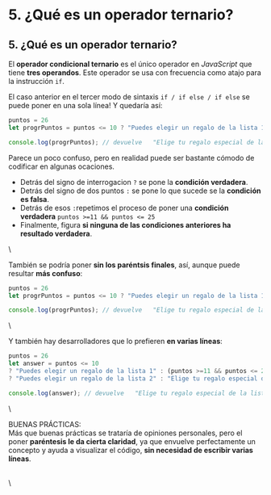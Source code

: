 # 5. ¿Qué es un operador ternario?

## 5. ¿Qué es un operador ternario?

El **operador condicional ternario** es el único operador en _JavaScript_ que tiene **tres operandos**. Este operador se usa con frecuencia como atajo para la instrucción `if`.

El caso anterior en el tercer modo de sintaxis `if / if else / if else` se puede poner en una sola línea! Y quedaría así:

```javascript
puntos = 26
let progrPuntos = puntos <= 10 ? "Puedes elegir un regalo de la lista 1" : ((puntos >=11 && puntos <= 25) ? "Puedes elegir un regalo de la lista 2" : "Elige tu regalo especial de la lista 3 y un vale sin caducidad");

console.log(progrPuntos); // devuelve   "Elige tu regalo especial de la lista 3 y un vale sin caducidad"
```

Parece un poco confuso, pero en realidad puede ser bastante cómodo de codificar en algunas ocaciones.

* Detrás del signo de interrogacion `?` se pone la **condición verdadera**.
* Detrás del signo de dos puntos `:` se pone lo que sucede se la **condición es falsa**.
* Detrás de esos `:`repetimos el proceso de poner una **condición verdadera** `puntos >=11 && puntos <= 25`
* Finalmente, figura **si ninguna de las condiciones anteriores ha resultado verdadera**.

\


También se podría poner **sin los paréntsis finales**, así, aunque puede resultar **más confuso**:

```javascript
puntos = 26
let progrPuntos = puntos <= 10 ? "Puedes elegir un regalo de la lista 1" : (puntos >=11 && puntos <= 25) ? "Puedes elegir un regalo de la lista 2" : "Elige tu regalo especial de la lista 3 y un vale sin caducidad";

console.log(progrPuntos); // devuelve   "Elige tu regalo especial de la lista 3 y un vale sin caducidad"
```

\


Y también hay desarrolladores que lo prefieren **en varias líneas**:

```javascript
puntos = 26
let answer = puntos <= 10 
? "Puedes elegir un regalo de la lista 1" : (puntos >=11 && puntos <= 25) 
? "Puedes elegir un regalo de la lista 2" : "Elige tu regalo especial de la lista 3 y un vale sin caducidad";

console.log(answer); // devuelve   "Elige tu regalo especial de la lista 3 y un vale sin caducidad"
```

\


BUENAS PRÁCTICAS:\
Más que buenas prácticas se trataría de opiniones personales, pero el poner **paréntesis le da cierta claridad**, ya que envuelve perfectamente un concepto y ayuda a visualizar el código, **sin necesidad de escribir varias líneas**.

\
\

